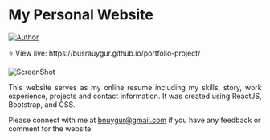 # <a>My Personal Website</a>

[![Author](https://img.shields.io/badge/Author-Busra%20Uygur%20Barut-blue.svg)](https://www.linkedin.com/in/busra-uygur-barut-674b5723b/)

 <p align="justify">⭐️ View live: https://busrauygur.github.io/portfolio-project/</p>
 
 ![ScreenShot](https://raw.github.com/BusraUygur/portfolio-project/main/public/img/portfolio.png)

 <p align="justify">This website serves as my online resume including my skills, story, work experience, projects and contact information. It was created using ReactJS, Bootstrap, and CSS.</p>

Please connect with me at bnuygur@gmail.com if you have any feedback or comment for the website.
